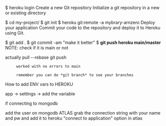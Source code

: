 $ heroku login
Create a new Git repository
Initialize a git repository in a new or existing directory

$ cd my-project/
$ git init
$ heroku git:remote -a mybrary-arnzero
Deploy your application
Commit your code to the repository and deploy it to Heroku using Git.

$ git add .
$ git commit -am "make it better"
$ **git push heroku main/master** NOTE: check if it is main or not

actually pull --rebase
         git push

         worked with no errors to main

         remember you can do *git branch* to see your branches

How to add ENV vars to HEROKU

app -> settings -> add the variable

if connecting to mongodb

add the user on mongodb ATLAS grab the connection string with your name and pw
and add it to heroku "connect to application" option in atlas